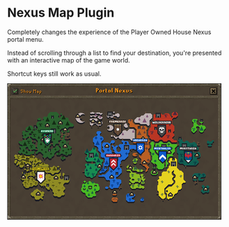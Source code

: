 # Nexus Map Plugin
Completely changes the experience of the Player Owned House Nexus portal menu. 

Instead of scrolling through a list to find your destination, you're presented with an
interactive map of the game world.

Shortcut keys still work as usual.

![Nexus Map Example](nexus_map.png)